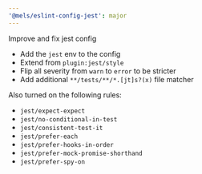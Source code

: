 ```yaml
---
'@mels/eslint-config-jest': major
---
```


Improve and fix jest config

- Add the `jest` env to the config
- Extend from `plugin:jest/style`
- Flip all severity from `warn` to `error` to be stricter
- Add additional `**/tests/**/*.[jt]s?(x)` file matcher

Also turned on the following rules:

- `jest/expect-expect`
- `jest/no-conditional-in-test`
- `jest/consistent-test-it`
- `jest/prefer-each`
- `jest/prefer-hooks-in-order`
- `jest/prefer-mock-promise-shorthand`
- `jest/prefer-spy-on`
